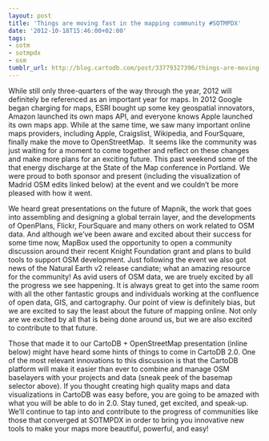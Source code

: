 ```yaml
---
layout: post
title: 'Things are moving fast in the mapping community #SOTMPDX'
date: '2012-10-18T15:46:00+02:00'
tags:
- sotm
- sotmpdx
- osm
tumblr_url: http://blog.cartodb.com/post/33779327396/things-are-moving-fast-in-the-mapping-community
---
```

While still only three-quarters of the way through the year, 2012 will definitely be referenced as an important year for maps. In 2012 Google began charging for maps, ESRI bought up some key geospatial innovators, Amazon launched its own maps API, and everyone knows Apple launched its own maps app. While at the same time, we saw many important online maps providers, including Apple, Craigslist, Wikipedia, and FourSquare, finally make the move to OpenStreetMap. 
It seems like the community was just waiting for a moment to come together and reflect on these changes and make more plans for an exciting future. This past weekend some of the that energy discharge at the State of the Map conference in Portland. We were proud to both sponsor and present (including the visualization of Madrid OSM edits linked below) at the event and we couldn’t be more pleased with how it went. 

We heard great presentations on the future of Mapnik, the work that goes into assembling and designing a global terrain layer, and the developments of OpenPlans, Flickr, FourSquare and many others on work related to OSM data. And although we’ve been aware and excited about their success for some time now, MapBox used the opportunity to open a community discussion around their recent Knight Foundation grant and plans to build tools to support OSM development. Just following the event we also got news of the Natural Earth v2 release candiate; what an amazing resource for the community!
As avid users of OSM data, we are truely excited by all the progress we see happening. It is always great to get into the same room with all the other fantastic groups and individuals working at the confluence of open data, GIS, and cartography. Our point of view is definitely bias, but we are excited to say the least about the future of mapping online. Not only are we excited by all that is being done around us, but we are also excited to contribute to that future. 

Those that made it to our CartoDB + OpenStreetMap presentation (inline below) might have heard some hints of things to come in CartoDB 2.0. One of the most relevant innovations to this discussion is that the CartoDB platform will make it easier than ever to combine and manage OSM baselayers with your projects and data (sneak peek of the basemap selector above). If you thought creating high quality maps and data visualizations in CartoDB was easy before, you are going to be amazed with what you will be able to do in 2.0. Stay tuned, get excited, and speak-up. We’ll continue to tap into and contribute to the progress of communities like those that converged at SOTMPDX in order to bring you innovative new tools to make your maps more beautiful, powerful, and easy!
